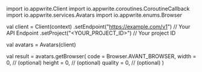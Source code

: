 import io.appwrite.Client
import io.appwrite.coroutines.CoroutineCallback
import io.appwrite.services.Avatars
import io.appwrite.enums.Browser

val client = Client(context)
    .setEndpoint("https://example.com/v1") // Your API Endpoint
    .setProject("<YOUR_PROJECT_ID>") // Your project ID

val avatars = Avatars(client)

val result = avatars.getBrowser(
    code = Browser.AVANT_BROWSER,
    width = 0, // (optional)
    height = 0, // (optional)
    quality = 0, // (optional)
)